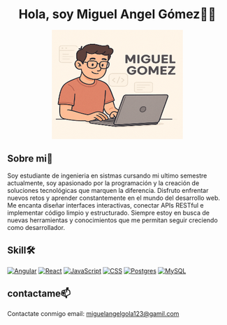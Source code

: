 <div align="Center">
    <h1> Hola, soy Miguel Angel Gómez👋🏻  </h1>
    <img src="imageMiguelGithub.png" width="300px" height="250px">
</div>

## Sobre mi💫
<p>Soy estudiante de ingenieria en sistmas cursando mi ultimo semestre actualmente, soy apasionado por la programación y la creación de soluciones tecnológicas que marquen la diferencia. Disfruto enfrentar nuevos retos y aprender constantemente en el mundo del desarrollo web. Me encanta diseñar interfaces interactivas, conectar APIs RESTful e implementar código limpio y estructurado. Siempre estoy en busca de nuevas herramientas y conocimientos que me permitan seguir creciendo como desarrollador.</p>

## Skill🛠️
[![Angular](https://img.shields.io/badge/Angular-%23DD0031.svg?logo=angular&logoColor=white)](#)
[![React](https://img.shields.io/badge/React-%2320232a.svg?logo=react&logoColor=%2361DAFB)](#)
[![JavaScript](https://img.shields.io/badge/JavaScript-F7DF1E?logo=javascript&logoColor=000)](#)
[![CSS](https://img.shields.io/badge/CSS-1572B6?logo=css3&logoColor=fff)](#)
[![Postgres](https://img.shields.io/badge/Postgres-%23316192.svg?logo=postgresql&logoColor=white)](#)
[![MySQL](https://img.shields.io/badge/MySQL-4479A1?logo=mysql&logoColor=fff)](#)

## contactame📫
Contactate conmigo email: miguelangelgola123@gamil.com
